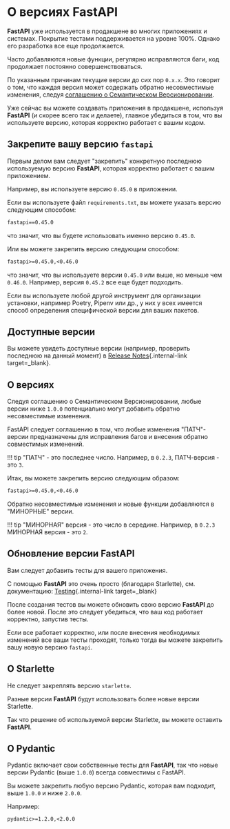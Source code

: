 # О версиях FastAPI

**FastAPI** уже используется в продакшене во многих приложениях и системах. Покрытие тестами поддерживается на уровне 100%. Однако его разработка все еще продолжается.

Часто добавляются новые функции, регулярно исправляются баги, код продолжает постоянно совершенствоваться.

По указанным причинам текущие версии до сих пор `0.x.x`. Это говорит о том, что каждая версия может содержать обратно несовместимые изменения, следуя <a href="https://semver.org/" class="external-link" target="_blank">соглашению о Семантическом Версионировании</a>.

Уже сейчас вы можете создавать приложения в продакшене, используя **FastAPI**  (и скорее всего так и делаете), главное убедиться в том, что вы используете версию, которая корректно работает с вашим кодом.

## Закрепите вашу версию `fastapi`

Первым делом вам следует "закрепить" конкретную последнюю используемую версию **FastAPI**, которая корректно работает с вашим приложением.

Например, вы используете версию `0.45.0` в приложении.

Если вы используете файл `requirements.txt`, вы можете указать версию следующим способом:

```txt
fastapi==0.45.0
```

что значит, что вы будете использовать именно версию `0.45.0`.

Или вы можете закрепить версию следующим способом:

```txt
fastapi>=0.45.0,<0.46.0
```

что значит, что вы используете версии `0.45.0` или выше, но меньше чем `0.46.0`. Например, версия `0.45.2` все еще будет подходить.

Если вы используете любой другой инструмент для организации установки, например Poetry, Pipenv или др., у них у всех имеется способ определения специфической версии для ваших пакетов.

## Доступные версии

Вы можете увидеть доступные версии (например, проверить последнюю на данный момент) в [Release Notes](../release-notes.md){.internal-link target=_blank}.

## О версиях

Следуя соглашению о Семантическом Версионировании, любые версии ниже `1.0.0` потенциально могут добавить обратно несовместимые изменения.

FastAPI следует соглашению в том, что любые изменения "ПАТЧ"-версии предназначены для исправления багов и внесения обратно совместимых изменений.

!!! tip
    "ПАТЧ" - это последнее число. Например, в `0.2.3`, ПАТЧ-версия - это `3`.

Итак, вы можете закрепить версию следующим образом:

```txt
fastapi>=0.45.0,<0.46.0
```

Обратно несовместимые изменения и новые функции добавляются в "МИНОРНЫЕ" версии.

!!! tip
    "МИНОРНАЯ" версия - это число в середине. Например, в `0.2.3` МИНОРНАЯ версия - это `2`.

## Обновление версии FastAPI

Вам следует добавить тесты для вашего приложения.

С помощью **FastAPI** это очень просто (благодаря Starlette), см. документацию: [Testing](../tutorial/testing.md){.internal-link target=_blank}

После создания тестов вы можете обновить свою версию **FastAPI** до более новой. После это следует убедиться, что ваш код работает корректно, запустив тесты.

Если все работает корректно, или после внесения необходимых изменений все ваши тесты проходят, только тогда вы можете закрепить вашу новую версию `fastapi`.

## О Starlette

Не следует закреплять версию `starlette`.

Разные версии **FastAPI** будут использовать более новые версии Starlette.

Так что решение об используемой версии Starlette, вы можете оставить **FastAPI**.

## О Pydantic

Pydantic включает свои собственные тесты для **FastAPI**, так что новые версии Pydantic (выше `1.0.0`) всегда совместимы с FastAPI.

Вы можете закрепить любую версию Pydantic, которая вам подходит, выше `1.0.0` и ниже `2.0.0`.

Например:

```txt
pydantic>=1.2.0,<2.0.0
```
